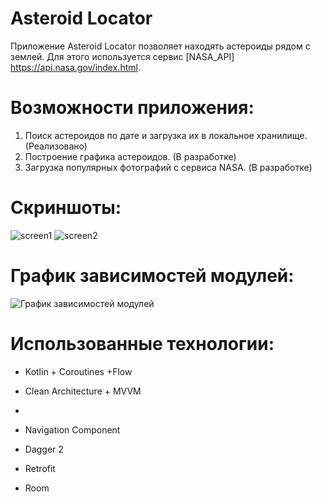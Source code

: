 # Asteroid Locator

Приложение Asteroid Locator позволяет находять астероиды рядом с землей. 
Для этого используется сервис [NASA_API] https://api.nasa.gov/index.html.

# Возможности приложения:

1. Поиск астероидов по дате и загрузка их в локальное хранилище. (Реализовано)
2. Построение графика астероидов. (В разработке)
3. Загрузка популярных фотографий с сервиса NASA. (В разработке)

# Скриншоты:
![screen1](https://user-images.githubusercontent.com/52620726/150689343-438d2120-5a15-4e68-bd58-37bda94c6a90.PNG)
![screen2](https://user-images.githubusercontent.com/52620726/150689412-d6e9e45c-32aa-42ee-9318-0edb080e7622.PNG)


# График зависимостей модулей:

![График зависимостей модулей](https://user-images.githubusercontent.com/52620726/148686022-af31189c-79f0-48fa-912f-97aa8db9f0ea.PNG)


# Использованные технологии:

* Kotlin + Coroutines +Flow
* Clean Architecture + MVVM
* 

* Navigation Component
* Dagger 2
* Retrofit
* Room
